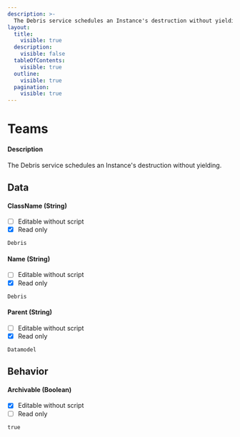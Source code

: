 ```yaml
---
description: >-
  The Debris service schedules an Instance's destruction without yielding.
layout:
  title:
    visible: true
  description:
    visible: false
  tableOfContents:
    visible: true
  outline:
    visible: true
  pagination:
    visible: true
---
```


# Teams

#### Description

The Debris service schedules an Instance's destruction without yielding.

## Data

#### ClassName (String)

* [ ] Editable without script
* [x] Read only

```
Debris
```

#### Name (String)

* [ ] Editable without script
* [x] Read only

```
Debris
```

#### Parent (String)

* [ ] Editable without script
* [x] Read only

```
Datamodel
```

## Behavior

#### Archivable (Boolean)

* [x] Editable without script
* [ ] Read only

```
true
```
